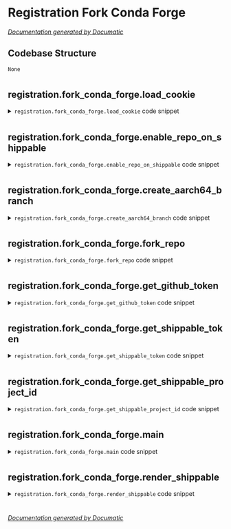 # Registration Fork Conda Forge

[_Documentation generated by Documatic_](https://www.documatic.com)

<!---Documatic-section-Codebase Structure-start--->
## Codebase Structure

<!---Documatic-block-system_architecture-start--->
```mermaid
None
```
<!---Documatic-block-system_architecture-end--->

# #
<!---Documatic-section-Codebase Structure-end--->

<!---Documatic-section-registration.fork_conda_forge.load_cookie-start--->
## registration.fork_conda_forge.load_cookie

<!---Documatic-section-load_cookie-start--->
<!---Documatic-block-registration.fork_conda_forge.load_cookie-start--->
<details>
	<summary><code>registration.fork_conda_forge.load_cookie</code> code snippet</summary>

```python
def load_cookie(driver, path):
    with open(path, 'rb') as cookiesfile:
        cookies = pickle.load(cookiesfile)
        for cookie in cookies:
            driver.add_cookie(cookie)
```
</details>
<!---Documatic-block-registration.fork_conda_forge.load_cookie-end--->
<!---Documatic-section-load_cookie-end--->

# #
<!---Documatic-section-registration.fork_conda_forge.load_cookie-end--->

<!---Documatic-section-registration.fork_conda_forge.enable_repo_on_shippable-start--->
## registration.fork_conda_forge.enable_repo_on_shippable

<!---Documatic-section-enable_repo_on_shippable-start--->
<!---Documatic-block-registration.fork_conda_forge.enable_repo_on_shippable-start--->
<details>
	<summary><code>registration.fork_conda_forge.enable_repo_on_shippable</code> code snippet</summary>

```python
def enable_repo_on_shippable(token_dir='~/.archiconda/', org_name='Archiconda', repository_names=None):
    if repository_names is None:
        return
    cookie_filename = (Path(token_dir) / 'chromecookies.pickle').expanduser()
    driver = webdriver.Chrome()
    logged_in = True
    driver.get('https://github.com')
    driver.get('https://shippable.com')
    if cookie_filename.exists():
        load_cookie(driver, cookie_filename)
    driver.get(f'https://app.shippable.com/subs/github/{org_name}/enable')
    for i in tqdm(range(20), desc='Page rendering'):
        sleep(2 / 20)
    try:
        button = driver.find_element_by_css_selector('#wrapper > div.content-page > div > div > ui-view > div > div.panel.panel-default.panel-border > div.panel-body > div:nth-child(1) > div > div > div > button')
    except NoSuchElementException as e:
        print("Unfortunately, the Shippable API doesn't allow free users to automatically enable repos.")
        print('Therefore, we are resorting to screen-scraping.')
        print('You must login to Shippable with your GitHub account.')
        print('Please loging then press enter to continue.')
        input('')
        with open(cookie_filename, 'wb+') as f:
            print('saving')
            pickle.dump(driver.get_cookies(), f)
    driver.get(f'https://app.shippable.com/subs/github/{org_name}/enable')
    for i in tqdm(range(20), desc='Page rendering'):
        sleep(2 / 20)
    button = driver.find_element_by_css_selector('#wrapper > div.content-page > div > div > ui-view > div > div.panel.panel-default.panel-border > div.panel-body > div:nth-child(1) > div > div > div > button')
    button.click()
    for i in tqdm(range(30), desc='Synchornizing SCMs'):
        sleep(10 / 20)
    search_input = driver.find_element_by_css_selector('#completedJobs > div > div.row > div > div > input')
    for repo_name in repository_names:
        search_input.clear()
        search_input.send_keys(repo_name)
        sleep(1)
        try:
            reponame_disabled = driver.find_element_by_css_selector('#completedJobs > div > div.table-responsive > table > tbody > tr.ng-scope > td:nth-child(1) > span')
            enable_button = driver.find_element_by_css_selector('#completedJobs > div > div.table-responsive > table > tbody > tr.ng-scope > td:nth-child(2) > span')
            enable_button.click()
            print(f'Enabling repo: "{repo_name}"')
            sleep(1)
        except NoSuchElementException as e:
            reponame = driver.find_element_by_css_selector('#completedJobs > div > div.table-responsive > table > tbody > tr.ng-scope > td:nth-child(1) > a')
            print(f'repo "{repo_name}" already enabled ')
    search_input.clear()
    for i in tqdm(range(15), desc=f'Waiting for repos to get enabled'):
        sleep(10 / 20)
```
</details>
<!---Documatic-block-registration.fork_conda_forge.enable_repo_on_shippable-end--->
<!---Documatic-section-enable_repo_on_shippable-end--->

# #
<!---Documatic-section-registration.fork_conda_forge.enable_repo_on_shippable-end--->

<!---Documatic-section-registration.fork_conda_forge.create_aarch64_branch-start--->
## registration.fork_conda_forge.create_aarch64_branch

<!---Documatic-section-create_aarch64_branch-start--->
<!---Documatic-block-registration.fork_conda_forge.create_aarch64_branch-start--->
<details>
	<summary><code>registration.fork_conda_forge.create_aarch64_branch</code> code snippet</summary>

```python
def create_aarch64_branch(repo, aarch64_default=True):
    source_branch = 'master'
    target_branch = 'aarch64'
    print(f'Creating branch "{target_branch}" from "{source_branch}"')
    try:
        repo.get_branch(target_branch)
    except GithubException as e:
        if e.status == 404:
            sb = repo.get_branch(source_branch)
            repo.create_git_ref(ref='refs/heads/' + target_branch, sha=sb.commit.sha)
            repo.get_branch(target_branch)
    if aarch64_default:
        print(f"setting fork's default branch to {target_branch}")
        repo.edit(default_branch=target_branch)
```
</details>
<!---Documatic-block-registration.fork_conda_forge.create_aarch64_branch-end--->
<!---Documatic-section-create_aarch64_branch-end--->

# #
<!---Documatic-section-registration.fork_conda_forge.create_aarch64_branch-end--->

<!---Documatic-section-registration.fork_conda_forge.fork_repo-start--->
## registration.fork_conda_forge.fork_repo

<!---Documatic-section-fork_repo-start--->
<!---Documatic-block-registration.fork_conda_forge.fork_repo-start--->
<details>
	<summary><code>registration.fork_conda_forge.fork_repo</code> code snippet</summary>

```python
def fork_repo(gh, *, org, package_name, source_org):
    repo_full_name = f'{org.login}/{package_name}-feedstock'
    forked_repo = gh.get_repo(repo_full_name)
    print(f'Checking to see if {repo_full_name} exists on Github')
    try:
        print(f'{forked_repo.full_name} already exists, not forking it again.')
        return forked_repo
    except UnknownObjectException:
        print(f'{repo_full_name} does not exists on Github, will fork')
        pass
    feedstock_repo = gh.get_repo(f'{source_org}/{package_name}-feedstock')
    try:
        org.create_fork(feedstock_repo)
    except UnknownObjectException as e:
        if e.status == 404:
            raise RuntimeError(f"Repository not found: {e.data['message']}")
        else:
            raise e
```
</details>
<!---Documatic-block-registration.fork_conda_forge.fork_repo-end--->
<!---Documatic-section-fork_repo-end--->

# #
<!---Documatic-section-registration.fork_conda_forge.fork_repo-end--->

<!---Documatic-section-registration.fork_conda_forge.get_github_token-start--->
## registration.fork_conda_forge.get_github_token

<!---Documatic-section-get_github_token-start--->
<!---Documatic-block-registration.fork_conda_forge.get_github_token-start--->
<details>
	<summary><code>registration.fork_conda_forge.get_github_token</code> code snippet</summary>

```python
def get_github_token(token_dir):
    try:
        github_token_filename = (token_dir / 'github.token').expanduser()
        with open(github_token_filename, 'r') as fh:
            github_token = fh.read().strip()
        if not github_token:
            raise ValueError()
        return github_token
    except (IOError, ValueError):
        raise RuntimeError(f'No github token found for archiconda on Github. \nGo to https://github.com/settings/tokens/new and generate\na token with repo access. Put it in {github_token_filename}')
```
</details>
<!---Documatic-block-registration.fork_conda_forge.get_github_token-end--->
<!---Documatic-section-get_github_token-end--->

# #
<!---Documatic-section-registration.fork_conda_forge.get_github_token-end--->

<!---Documatic-section-registration.fork_conda_forge.get_shippable_token-start--->
## registration.fork_conda_forge.get_shippable_token

<!---Documatic-section-get_shippable_token-start--->
<!---Documatic-block-registration.fork_conda_forge.get_shippable_token-start--->
<details>
	<summary><code>registration.fork_conda_forge.get_shippable_token</code> code snippet</summary>

```python
def get_shippable_token(token_dir):
    try:
        shippable_token_filename = (token_dir / 'shippable.token').expanduser()
        with open(shippable_token_filename, 'r') as fh:
            shippable_token = fh.read().strip()
        if not shippable_token:
            raise ValueError()
        return shippable_token
    except (IOError, ValueError):
        raise RuntimeError(f'No shippable token found for archiconda on shippable. \nGo to http://docs.shippable.com/platform/api/api-tokens/\nand follow the instructions to get a token.\nPut it in {shippable_token_filename}')
```
</details>
<!---Documatic-block-registration.fork_conda_forge.get_shippable_token-end--->
<!---Documatic-section-get_shippable_token-end--->

# #
<!---Documatic-section-registration.fork_conda_forge.get_shippable_token-end--->

<!---Documatic-section-registration.fork_conda_forge.get_shippable_project_id-start--->
## registration.fork_conda_forge.get_shippable_project_id

<!---Documatic-section-get_shippable_project_id-start--->
<!---Documatic-block-registration.fork_conda_forge.get_shippable_project_id-start--->
<details>
	<summary><code>registration.fork_conda_forge.get_shippable_project_id</code> code snippet</summary>

```python
def get_shippable_project_id(token, project_full_name):
    params = {'sortBy': 'createdAt', 'sortOrder': '-1', 'projectFullNames': project_full_name}
    headers = {'Authorization': 'apiToken {}'.format(token)}
    url = 'https://api.shippable.com/projects'
    result = requests.get(url=url, params=params, headers=headers)
    n_results = len(result.json())
    if not n_results:
        raise RuntimeError('Could not find the activated repository. Make sure it exists on shippable.')
    elif n_results > 1:
        raise RuntimeError("Found multiple repositories, linking to the first one. This really shouldn't happen")
    return result.json()[0]['id']
```
</details>
<!---Documatic-block-registration.fork_conda_forge.get_shippable_project_id-end--->
<!---Documatic-section-get_shippable_project_id-end--->

# #
<!---Documatic-section-registration.fork_conda_forge.get_shippable_project_id-end--->

<!---Documatic-section-registration.fork_conda_forge.main-start--->
## registration.fork_conda_forge.main

<!---Documatic-section-main-start--->
<!---Documatic-block-registration.fork_conda_forge.main-start--->
<details>
	<summary><code>registration.fork_conda_forge.main</code> code snippet</summary>

```python
def main(package_names, source_org, org_name, token_dir, aarch64_default):
    print(f'Will fork the following feedstocks {package_names}')
    print(f'from: {source_org}')
    print(f'to: {org_name}')
    print(f'using tokens found in: {token_dir}')
    github_token = get_github_token(token_dir)
    gh = Github(github_token)
    org = gh.get_user()
    if org.login != org_name:
        org = gh.get_organization(org_name)
    feedstock_names = [f'{package_name}-feedstock' for package_name in package_names]
    repo_full_names = [f'{org.login}/{feedstock_name}' for feedstock_name in feedstock_names]
    for package_name in package_names:
        fork_repo(gh, org=org, package_name=package_name, source_org=source_org)
    sleep(1)
    for repo_full_name in repo_full_names:
        forked_repo = gh.get_repo(repo_full_name)
        create_aarch64_branch(forked_repo, aarch64_default=aarch64_default)
    enable_repo_on_shippable(token_dir, org_name=org_name, repository_names=[f'{p}-feedstock' for p in package_names])
    shippable_token = get_shippable_token(token_dir)
    for package_name in package_names:
        feedstock_name = f'{package_name}-feedstock'
        full_repo_name = f'{org.login}/{feedstock_name}'
        forked_repo = gh.get_repo(f'{org.login}/{feedstock_name}')
        repo = Repo.clone_from(forked_repo.ssh_url, f'{feedstock_name}')
        repo.git.checkout('-B', 'aarch64', 'origin/aarch64')
        feedstock_repo = gh.get_repo(f'{source_org}/{package_name}-feedstock')
        repo.create_remote('upstream', feedstock_repo.ssh_url)
        repo.remotes['upstream'].pull('master')
        with open(f'{feedstock_name}/conda-forge.yml', 'r') as f:
            y = yaml.load(f)
        projectId = get_shippable_project_id(shippable_token, full_repo_name)
        shippable_dict = {'projectId': str(projectId), 'secure': {'BINSTAR_TOKEN': 'bkTdATvev7sVFsP62xFV2ck215nXEtH7eWXdhzRRtbzeKquSkNhTGTCoa5FcLDvAVe36w+Sv59/3/oWNyMood8pIWjHLMC5CqqLdc4NRmyyaCKWys4CLhTTurIBPFSWUilxZW1KCKv/WHOe+zQDi2o9R9lf5/MizuwThHSQOIcqeTIn4wtPzbne5MeKSW+mRCsb+l4E/Q1oY2w/mTJ+izDWkxefstZ2t8RqOxH6H20wwNOOj/1WdeztdCOtCAl99r8Aj58odGyfUMAEyw89c5HglAEPurBQs21DZbHp10NmgSLyIbukplulRUm+cQ37loT/hFfTjPUCqLEC3lu6SPw=='}}
        y['shippable'] = shippable_dict
        if 'compiler_stack' not in y:
            print(f'We added the compiler stack to           {feedstock_name}')
        y['compiler_stack'] = 'comp7'
        y['max_py_ver'] = '37'
        y['max_r_ver'] = '35'
        with open(f'{feedstock_name}/conda-forge.yml', 'w') as f:
            f.write(yaml.dump(y))
        repo.index.add(['conda-forge.yml'])
        repo.index.commit('added shippable secure BINSTAR_TOKEN')
        origin = repo.remotes['origin']
        print('Added the tag shippable secret and projectId, repo ready for rerendering.')
        with open(f'{feedstock_name}/recipe/meta.yaml', 'r') as f:
            all_lines = f.readlines()
        try:
            noarch_index = [line.strip().startswith('noarch: python') for line in all_lines].index(True)
            print('found noarch python. removing it')
            with open(f'{feedstock_name}/recipe/meta.yaml', 'w') as f:
                f.writelines(all_lines[:noarch_index])
                f.writelines(all_lines[noarch_index + 1:])
            repo.index.add(['recipe/meta.yaml'])
            repo.index.commit('removed noarch: python')
        except ValueError:
            pass
        import subprocess as sp
        sp.run(['conda', 'smithy', 'rerender', '--no-check-uptodate', '-e', '../conda_build_config.yaml', '--feedstock_directory', feedstock_name])
        repo.index.commit('Rerendered for shippable (aarch64)')
        origin.push()
```
</details>
<!---Documatic-block-registration.fork_conda_forge.main-end--->
<!---Documatic-section-main-end--->

# #
<!---Documatic-section-registration.fork_conda_forge.main-end--->

<!---Documatic-section-registration.fork_conda_forge.render_shippable-start--->
## registration.fork_conda_forge.render_shippable

<!---Documatic-section-render_shippable-start--->
<!---Documatic-block-registration.fork_conda_forge.render_shippable-start--->
<details>
	<summary><code>registration.fork_conda_forge.render_shippable</code> code snippet</summary>

```python
def render_shippable(forge_dir):
    content_dir = os.path.abspath(os.path.dirname(__file__))
    env = Environment(loader=FileSystemLoader([content_dir]))
    template = env.get_template('shippable.yml.tmpl')
    p = Path(forge_dir) / '.ci_support'
    config = {'configs': [(f.stem, None) for f in p.glob('linux*') if 'toolchain' not in f.stem]}
    shippable_config_filename = Path(forge_dir) / 'shippable.yml'
    with open(shippable_config_filename, 'w') as f:
        f.write(template.render(config))
    return shippable_config_filename
```
</details>
<!---Documatic-block-registration.fork_conda_forge.render_shippable-end--->
<!---Documatic-section-render_shippable-end--->

# #
<!---Documatic-section-registration.fork_conda_forge.render_shippable-end--->

[_Documentation generated by Documatic_](https://www.documatic.com)